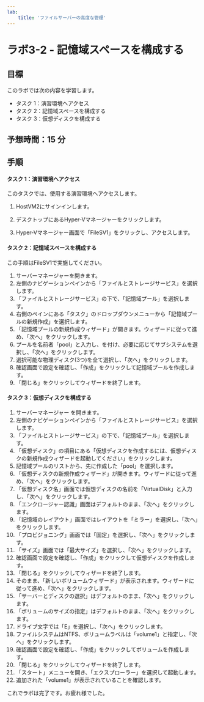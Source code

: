 ```yaml
---
lab:
    title: 'ファイルサーバーの高度な管理'
---
```


# ラボ3-2  - 記憶域スペースを構成する

## 目標

このラボでは次の内容を学習します。

- タスク 1：演習環境へアクセス
- タスク 2：記憶域スペースを構成する
- タスク 3：仮想ディスクを構成する



## 予想時間：15  分



## 手順

#### タスク 1：演習環境へアクセス

このタスクでは、使用する演習環境へアクセスします。

1. HostVM2にサインインします。

1. デスクトップにあるHyper-Vマネージャーをクリックします。

1. Hyper-Vマネージャー画面で「FileSV1」をクリックし、アクセスします。

   

#### タスク 2：記憶域スペースを構成する

この手順はFileSV1で実施してください。

1. サーバーマネージャーを開きます。
2. 左側のナビゲーションペインから「ファイルとストレージサービス」を選択します。
3. 「ファイルとストレージサービス」の下で、「記憶域プール」を選択します。
4. 右側のペインにある「タスク」のドロップダウンメニューから「記憶域プールの新規作成」を選択します。
5. 「記憶域プールの新規作成ウィザード」が開きます。ウィザードに従って進め、「次へ」をクリックします。
6. プールを名前者「pool」と入力し、を付け、必要に応じてサブシステムを選択し、「次へ」をクリックします。
7. 選択可能な物理ディスク(3つ)を全て選択し、「次へ」をクリックします。
8. 確認画面で設定を確認し、「作成」をクリックして記憶域プールを作成します。
9. 「閉じる」をクリックしてウィザードを終了します。



#### タスク 3：仮想ディスクを構成する

1. サーバーマネージャー を開きます。
2. 左側のナビゲーションペインから「ファイルとストレージサービス」を選択します。
3. 「ファイルとストレージサービス」の下で、「記憶域プール」を選択します。
4. 「仮想ディスク」の項目にある「仮想ディスクを作成するには、仮想ディスクの新規作成ウィザードを起動してください」をクリックします。
5. 記憶域プールのリストから、先に作成した「pool」を選択します。
6. 「仮想ディスクの新規作成ウィザード」が開きます。ウィザードに従って進め、「次へ」をクリックします。
7. 「仮想ディスク名」画面では仮想ディスクの名前を「VirtualDisk」と入力し、「次へ」をクリックします。
8. 「エンクロージャー認識」画面はデフォルトのまま、「次へ」をクリックします。
9. 「記憶域のレイアウト」画面ではレイアウトを「ミラー」を選択し、「次へ」をクリックします。
10. 「プロビジョニング」画面では「固定」を選択し、「次へ」をクリックします。
11. 「サイズ」画面では「最大サイズ」を選択し、「次へ」をクリックします。
12. 確認画面で設定を確認し、「作成」をクリックして仮想ディスクを作成します。
13. 「閉じる」をクリックしてウィザードを終了します。
14. そのまま、「新しいボリュームウィザード」が表示されます。ウィザードに従って進め、「次へ」をクリックします。
15. 「サーバーとディスクの選択」はデフォルトのまま、「次へ」をクリックします。
16. 「ボリュームのサイズの指定」はデフォルトのまま、「次へ」をクリックします。
17. ドライブ文字では「E」を選択し、「次へ」をクリックします。
18. ファイルシステムはNTFS、ボリュームラベルは「volume1」と指定し、「次へ」をクリックします。
19. 確認画面で設定を確認し、「作成」をクリックしてボリュームを作成します。
20. 「閉じる」をクリックしてウィザードを終了します。
21. 「スタート」メニューを開き、「エクスプローラー」を選択して起動します。
22. 追加された「volume1」が表示されていることを確認します。



これでラボは完了です。お疲れ様でした。
